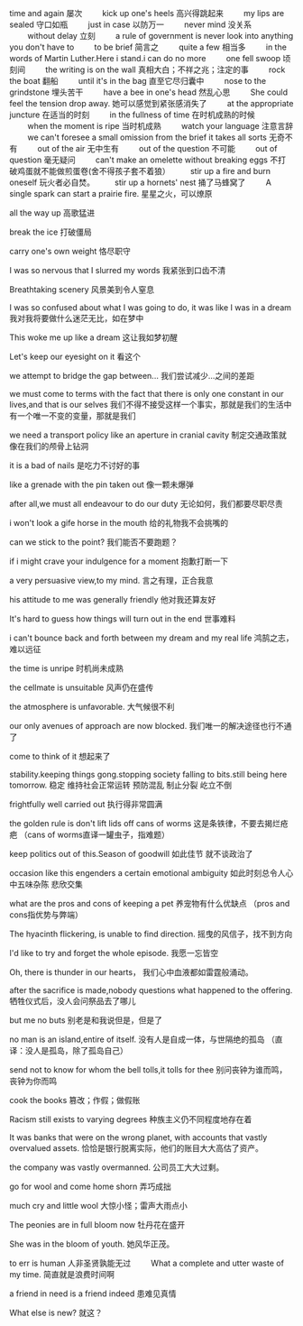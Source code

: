 time and again
屡次
　　
kick up one's heels
高兴得跳起来
　　
my lips are sealed
守口如瓶
　　
just in case
以防万一
　　
never mind
没关系
　　
without delay
立刻
　　
a rule of government is never look into anything you don't have to
　　
to be brief
简言之
　　
quite a few
相当多
　　
in the words of Martin Luther.Here i stand.i can do no more
　　
one fell swoop
顷刻间
　　
the writing is on the wall
真相大白；不祥之兆；注定的事
　　
rock the boat
翻船
　　
until it's in the bag
直至它尽归囊中
　　
nose to the grindstone
埋头苦干
　　
have a bee in one's head
然乱心思
　　
She could feel the tension drop away.
她可以感觉到紧张感消失了
　　
at the appropriate juncture
在适当的时刻
　　
in the fullness of time
在时机成熟的时候
　　
when the moment is ripe
当时机成熟
　　
watch your language
注意言辞
　　
we can't foresee a small omission from the brief
it takes all sorts
无奇不有
　　
out of the air
无中生有
　　
out of the question
不可能
　　
out of question
毫无疑问
　　
can't make an omelette without breaking eggs
不打破鸡蛋就不能做煎蛋卷(舍不得孩子套不着狼）
　　
stir up a fire and burn oneself
玩火者必自焚。
　　
stir up a hornets'  nest
捅了马蜂窝了
　　
A single spark can start a prairie fire.
星星之火，可以燎原

all the way up
高歌猛进

break the ice
打破僵局

carry one's own weight
恪尽职守

I was so nervous that I slurred my words
我紧张到口齿不清

Breathtaking scenery
风景美到令人窒息

I was so confused about what I was going to do, it was like I was in a dream
我对我将要做什么迷茫无比，如在梦中

This woke me up like a dream
这让我如梦初醒

Let's keep our eyesight on it
看这个

we attempt to bridge the gap between...
我们尝试减少...之间的差距

we must come to terms with the fact that there is only one constant in our lives,and that is our selves
我们不得不接受这样一个事实，那就是我们的生活中有一个唯一不变的变量，那就是我们

we need a transport policy like an aperture in cranial cavity
制定交通政策就像在我们的颅骨上钻洞

it is a bad of nails
是吃力不讨好的事

like a grenade with the pin taken out
像一颗未爆弹

after all,we must all endeavour to do our duty
无论如何，我们都要尽职尽责

i won't look a gife horse in the mouth
给的礼物我不会挑嘴的

can we stick to the point?
我们能否不要跑题？

if i might crave your indulgence for a moment
抱歉打断一下

a very persuasive view,to my mind.
言之有理，正合我意

his attitude to me was generally friendly
他对我还算友好

It's hard to guess how things will turn out in the end
世事难料

i can't bounce back and forth between my dream and my real life
鸿鹄之志，难以远征

the time is unripe
时机尚未成熟

the cellmate is unsuitable
风声仍在盛传

the atmosphere is unfavorable.
大气候很不利

our only avenues of approach are now blocked.
我们唯一的解决途径也行不通了

come to think of it
想起来了

stability.keeping things gong.stopping society falling to bits.still being here tomorrow.
稳定 维持社会正常运转 预防混乱 制止分裂 屹立不倒

frightfully well carried out
执行得非常圆满

the golden rule is don't lift lids off cans of worms
这是条铁律，不要去揭烂疮疤
（cans of worms直译一罐虫子，指难题）

keep politics out of this.Season of goodwill
如此佳节 就不谈政治了

occasion like this engenders a certain emotional ambiguity
如此时刻总令人心中五味杂陈 悲欣交集

what are the pros and cons of keeping a pet
养宠物有什么优缺点
（pros and cons指优势与弊端）

The hyacinth flickering, is unable to find direction.
摇曳的风信子，找不到方向

I'd like to try and forget the whole episode.
我愿一忘皆空

Oh, there is thunder in our hearts，
我们心中血液都如雷霆般涌动。

after the sacrifice is made,nobody questions what happened to the offering.
牺牲仪式后，没人会问祭品去了哪儿

but me no buts
别老是和我说但是，但是了

no man is an island,entire of itself.
没有人是自成一体，与世隔绝的孤岛
（直译：没人是孤岛，除了孤岛自己）

send not to know for whom the bell tolls,it tolls for thee
别问丧钟为谁而鸣，丧钟为你而鸣

cook the books
篡改；作假；做假账

Racism still exists to varying degrees
种族主义仍不同程度地存在着

It was banks that were on the wrong planet, with accounts that vastly overvalued assets.
恰恰是银行脱离实际，他们的账目大大高估了资产。

the company was vastly overmanned.
公司员工大大过剩。

go for wool and come home shorn
弄巧成拙

much cry and little wool
大惊小怪；雷声大雨点小

The peonies are in full bloom now
牡丹花在盛开

She was in the bloom of youth.
她风华正茂。

to err is human
人非圣贤孰能无过
　　
What a complete and utter waste of my time.
简直就是浪费时间啊

a friend in need is a friend indeed
患难见真情

What else is new? 
就这？
